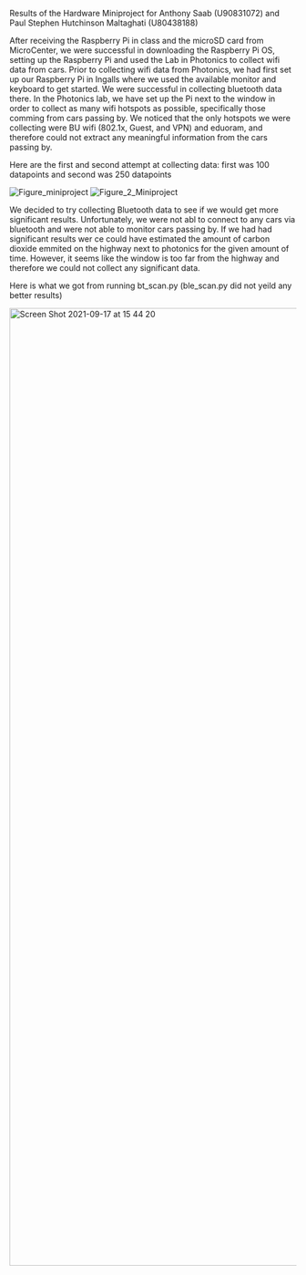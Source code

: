 Results of the Hardware Miniproject for Anthony Saab (U90831072) and Paul Stephen Hutchinson Maltaghati (U80438188)

After receiving the Raspberry Pi in class and the microSD card from MicroCenter, we were successful in downloading the Raspberry Pi OS, setting up the Raspberry Pi and used the Lab in Photonics to collect wifi data from cars. Prior to collecting wifi data from Photonics, we had first set up our Raspberry Pi in Ingalls where we used the available monitor and keyboard to get started. We were successful in collecting bluetooth data there. In the Photonics lab, we have set up the Pi next to the window in order to collect as many wifi hotspots as possible, specifically those comming from cars passing by. We noticed that the only hotspots we were collecting were BU wifi (802.1x, Guest, and VPN) and eduoram, and therefore could not extract any meaningful information from the cars passing by.  

Here are the first and second attempt at collecting data: first was 100 datapoints and second was 250 datapoints

![Figure_miniproject](https://user-images.githubusercontent.com/74400483/133842951-134c3148-3530-40bf-a621-ba5ca3ea0ec4.png)
![Figure_2_Miniproject](https://user-images.githubusercontent.com/74400483/133842957-2ff43c8f-7d50-41d5-911a-42de39ee2c8c.png)

We decided to try collecting Bluetooth data to see if we would get more significant results. Unfortunately, we were not abl to connect to any cars via bluetooth and were not able to monitor cars passing by. If we had had significant results wer ce could have estimated the amount of carbon dioxide emmited on the highway next to photonics for the given amount of time. However, it seems like the window is too far from the highway and therefore we could not collect any significant data.

Here is what we got from running bt_scan.py (ble_scan.py did not yeild any better results)

<img width="1680" alt="Screen Shot 2021-09-17 at 15 44 20" src="https://user-images.githubusercontent.com/74400483/133845183-9249f5d9-b1e2-4803-97b6-5c5fe3b1e8ab.png">
